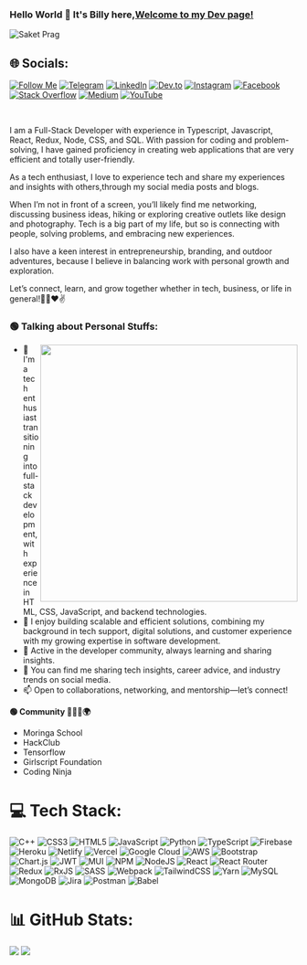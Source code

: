 ### Hello World 👋 It's Billy here,[Welcome to my Dev page!](https://blyator.github.io/MyPortfolio/)

<p align="left"> <img src="https://komarev.com/ghpvc/?username=sakigo9&label=Profile%20views&color=0e75b6&style=flat" alt="Saket Prag" /> </p>

## 🌐 Socials:
[![Follow Me](https://img.shields.io/badge/Follow%20Me-1DA1F2?logo=x&logoColor=white&style=for-the-badge)](https://x.com/blyator) 
[![Telegram](https://img.shields.io/badge/Telegram-26A5E4?logo=telegram&logoColor=white&style=for-the-badge)](https://t.me/viperdroided) 
[![LinkedIn](https://img.shields.io/badge/LinkedIn-0077B5?logo=linkedin&logoColor=white&style=for-the-badge)](https://www.linkedin.com/in/billyyator) 
[![Dev.to](https://img.shields.io/badge/Dev.to-FFDD57?logo=devdotto&logoColor=black&style=for-the-badge)](https://dev.to/billy_yator) 
[![Instagram](https://img.shields.io/badge/Instagram-E4405F?logo=instagram&logoColor=white&style=for-the-badge)](https://www.instagram.com/viper_droided) 
[![Facebook](https://img.shields.io/badge/Facebook-1877F2?logo=facebook&logoColor=white&style=for-the-badge)](https://x.com/blyator) 
[![Stack Overflow](https://img.shields.io/badge/Stack%20Overflow-FE7A16?logo=stackoverflow&logoColor=white&style=for-the-badge)](https://x.com/blyator) 
[![Medium](https://img.shields.io/badge/Medium-02D57F?logo=medium&logoColor=white&style=for-the-badge)](https://x.com/blyator) 
[![YouTube](https://img.shields.io/badge/YouTube-FF0000?logo=youtube&logoColor=white&style=for-the-badge)](https://www.youtube.com/@blyator)




<br />

I am a Full-Stack Developer with experience in Typescript, Javascript, React, Redux, Node, CSS, and SQL. With passion for coding and problem-solving, I have gained proficiency in creating web applications that are very efficient and totally user-friendly.

As a tech enthusiast, I love to experience tech and share my experiences and insights with others,through my social media posts and blogs.

When I’m not in front of a screen, you’ll likely find me networking, discussing business ideas, hiking or exploring creative outlets like design and photography. Tech is a big part of my life, but so is connecting with people, solving problems, and embracing new experiences.

I also have a keen interest in entrepreneurship, branding, and outdoor adventures, because I believe in balancing work with personal growth and exploration.

Let’s connect, learn, and grow together whether in tech, business, or life in general!🚀🔥❤✌


<h3 align="left">🟢 Talking about Personal Stuffs:</h3>

<img src="https://media.giphy.com/media/xT9IgzoKnwFNmISR8I/giphy.gif" width="450" align="right">

<ul>
  <li>🔭 I'm a tech enthusiast transitioning into full-stack development, with experience in HTML, CSS, JavaScript, and backend technologies.</li>
  <li>🌱 I enjoy building scalable and efficient solutions, combining my background in tech support, digital solutions, and customer experience with my growing expertise in software development.</li>
  <li>👯 Active in the developer community, always learning and sharing insights.</li>
  <li>💬 You can find me sharing tech insights, career advice, and industry trends on social media.</li>
  <li>📫 Open to collaborations, networking, and mentorship—let’s connect!</li>
</ul>





**🟢 Community 👥👨‍💻🌍**
- Moringa School
- HackClub 
- Tensorflow 
- Girlscript Foundation
- Coding Ninja

# 💻 Tech Stack:
![C++](https://img.shields.io/badge/c++-%2300599C.svg?style=for-the-badge&logo=c%2B%2B&logoColor=white) ![CSS3](https://img.shields.io/badge/css3-%231572B6.svg?style=for-the-badge&logo=css3&logoColor=white) ![HTML5](https://img.shields.io/badge/html5-%23E34F26.svg?style=for-the-badge&logo=html5&logoColor=white) ![JavaScript](https://img.shields.io/badge/javascript-%23323330.svg?style=for-the-badge&logo=javascript&logoColor=%23F7DF1E) ![Python](https://img.shields.io/badge/python-3670A0?style=for-the-badge&logo=python&logoColor=ffdd54) ![TypeScript](https://img.shields.io/badge/typescript-%23007ACC.svg?style=for-the-badge&logo=typescript&logoColor=white) ![Firebase](https://img.shields.io/badge/firebase-%23039BE5.svg?style=for-the-badge&logo=firebase) ![Heroku](https://img.shields.io/badge/heroku-%23430098.svg?style=for-the-badge&logo=heroku&logoColor=white) ![Netlify](https://img.shields.io/badge/netlify-%23000000.svg?style=for-the-badge&logo=netlify&logoColor=#00C7B7) ![Vercel](https://img.shields.io/badge/vercel-%23000000.svg?style=for-the-badge&logo=vercel&logoColor=white) ![Google Cloud](https://img.shields.io/badge/Google%20Cloud-%234285F4.svg?style=for-the-badge&logo=google-cloud&logoColor=white) ![AWS](https://img.shields.io/badge/AWS-%23FF9900.svg?style=for-the-badge&logo=amazon-aws&logoColor=white) ![Bootstrap](https://img.shields.io/badge/bootstrap-%23563D7C.svg?style=for-the-badge&logo=bootstrap&logoColor=white) ![Chart.js](https://img.shields.io/badge/chart.js-F5788D.svg?style=for-the-badge&logo=chart.js&logoColor=white) ![JWT](https://img.shields.io/badge/JWT-black?style=for-the-badge&logo=JSON%20web%20tokens) ![MUI](https://img.shields.io/badge/MUI-%230081CB.svg?style=for-the-badge&logo=material-ui&logoColor=white) ![NPM](https://img.shields.io/badge/NPM-%23000000.svg?style=for-the-badge&logo=npm&logoColor=white) ![NodeJS](https://img.shields.io/badge/node.js-6DA55F?style=for-the-badge&logo=node.js&logoColor=white) ![React](https://img.shields.io/badge/react-%2320232a.svg?style=for-the-badge&logo=react&logoColor=%2361DAFB) ![React Router](https://img.shields.io/badge/React_Router-CA4245?style=for-the-badge&logo=react-router&logoColor=white) ![Redux](https://img.shields.io/badge/redux-%23593d88.svg?style=for-the-badge&logo=redux&logoColor=white) ![RxJS](https://img.shields.io/badge/rxjs-%23B7178C.svg?style=for-the-badge&logo=reactivex&logoColor=white) ![SASS](https://img.shields.io/badge/SASS-hotpink.svg?style=for-the-badge&logo=SASS&logoColor=white) ![Webpack](https://img.shields.io/badge/webpack-%238DD6F9.svg?style=for-the-badge&logo=webpack&logoColor=black) ![TailwindCSS](https://img.shields.io/badge/tailwindcss-%2338B2AC.svg?style=for-the-badge&logo=tailwind-css&logoColor=white) ![Yarn](https://img.shields.io/badge/yarn-%232C8EBB.svg?style=for-the-badge&logo=yarn&logoColor=white) ![MySQL](https://img.shields.io/badge/mysql-%2300f.svg?style=for-the-badge&logo=mysql&logoColor=white) ![MongoDB](https://img.shields.io/badge/MongoDB-%234ea94b.svg?style=for-the-badge&logo=mongodb&logoColor=white) ![Jira](https://img.shields.io/badge/jira-%230A0FFF.svg?style=for-the-badge&logo=jira&logoColor=white) ![Postman](https://img.shields.io/badge/Postman-FF6C37?style=for-the-badge&logo=postman&logoColor=white) ![Babel](https://img.shields.io/badge/Babel-F9DC3e?style=for-the-badge&logo=babel&logoColor=black)



# 📊 GitHub Stats:
![](https://github-readme-stats.vercel.app/api?username=blyator&theme=dark&hide_border=false&include_all_commits=false&count_private=false)
![](https://github-readme-streak-stats.herokuapp.com/?user=blyator&theme=dark&hide_border=false)<br/>  


